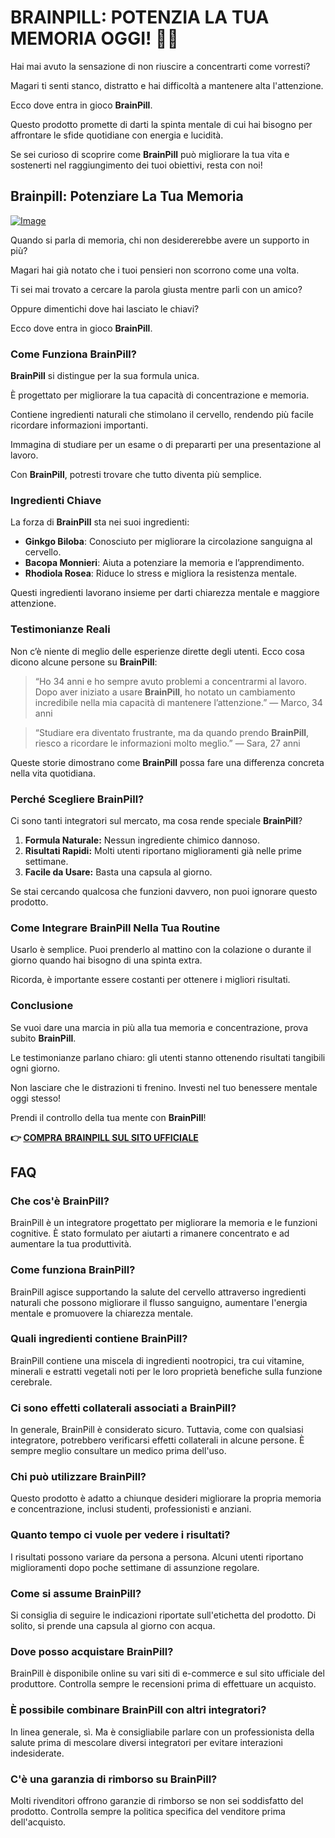 # BRAINPILL: POTENZIA LA TUA MEMORIA OGGI! 🧠✨

Hai mai avuto la sensazione di non riuscire a concentrarti come vorresti? 

Magari ti senti stanco, distratto e hai difficoltà a mantenere alta l'attenzione. 

Ecco dove entra in gioco **BrainPill**. 

Questo prodotto promette di darti la spinta mentale di cui hai bisogno per affrontare le sfide quotidiane con energia e lucidità. 

Se sei curioso di scoprire come **BrainPill** può migliorare la tua vita e sostenerti nel raggiungimento dei tuoi obiettivi, resta con noi!

## Brainpill: Potenziare La Tua Memoria

[![Image](https://www2.sellhealth.com/134/BrainPill-right-v2-transparent.png)](https://gchaffi.com/3oyZlO3V)

Quando si parla di memoria, chi non desidererebbe avere un supporto in più? 

Magari hai già notato che i tuoi pensieri non scorrono come una volta. 

Ti sei mai trovato a cercare la parola giusta mentre parli con un amico? 

Oppure dimentichi dove hai lasciato le chiavi? 

Ecco dove entra in gioco **BrainPill**.

### Come Funziona BrainPill?

**BrainPill** si distingue per la sua formula unica. 

È progettato per migliorare la tua capacità di concentrazione e memoria. 

Contiene ingredienti naturali che stimolano il cervello, rendendo più facile ricordare informazioni importanti.

Immagina di studiare per un esame o di prepararti per una presentazione al lavoro. 

Con **BrainPill**, potresti trovare che tutto diventa più semplice.

### Ingredienti Chiave

La forza di **BrainPill** sta nei suoi ingredienti:

- **Ginkgo Biloba**: Conosciuto per migliorare la circolazione sanguigna al cervello.
- **Bacopa Monnieri**: Aiuta a potenziare la memoria e l’apprendimento.
- **Rhodiola Rosea**: Riduce lo stress e migliora la resistenza mentale.

Questi ingredienti lavorano insieme per darti chiarezza mentale e maggiore attenzione.

### Testimonianze Reali

Non c’è niente di meglio delle esperienze dirette degli utenti. Ecco cosa dicono alcune persone su **BrainPill**:

> “Ho 34 anni e ho sempre avuto problemi a concentrarmi al lavoro. Dopo aver iniziato a usare **BrainPill**, ho notato un cambiamento incredibile nella mia capacità di mantenere l’attenzione.” 
> — Marco, 34 anni

> “Studiare era diventato frustrante, ma da quando prendo **BrainPill**, riesco a ricordare le informazioni molto meglio.” 
> — Sara, 27 anni

Queste storie dimostrano come **BrainPill** possa fare una differenza concreta nella vita quotidiana.

### Perché Scegliere BrainPill?

Ci sono tanti integratori sul mercato, ma cosa rende speciale **BrainPill**?

1. **Formula Naturale:** Nessun ingrediente chimico dannoso.
2. **Risultati Rapidi:** Molti utenti riportano miglioramenti già nelle prime settimane.
3. **Facile da Usare:** Basta una capsula al giorno.

Se stai cercando qualcosa che funzioni davvero, non puoi ignorare questo prodotto.

### Come Integrare BrainPill Nella Tua Routine

Usarlo è semplice. Puoi prenderlo al mattino con la colazione o durante il giorno quando hai bisogno di una spinta extra.

Ricorda, è importante essere costanti per ottenere i migliori risultati.

### Conclusione

Se vuoi dare una marcia in più alla tua memoria e concentrazione, prova subito **BrainPill**.

Le testimonianze parlano chiaro: gli utenti stanno ottenendo risultati tangibili ogni giorno.

Non lasciare che le distrazioni ti frenino. Investi nel tuo benessere mentale oggi stesso!

Prendi il controllo della tua mente con **BrainPill**!



**👉 [COMPRA BRAINPILL SUL SITO UFFICIALE](https://gchaffi.com/3oyZlO3V)**

## FAQ

### Che cos'è BrainPill?  
BrainPill è un integratore progettato per migliorare la memoria e le funzioni cognitive. È stato formulato per aiutarti a rimanere concentrato e ad aumentare la tua produttività.

### Come funziona BrainPill?  
BrainPill agisce supportando la salute del cervello attraverso ingredienti naturali che possono migliorare il flusso sanguigno, aumentare l'energia mentale e promuovere la chiarezza mentale. 

### Quali ingredienti contiene BrainPill?  
BrainPill contiene una miscela di ingredienti nootropici, tra cui vitamine, minerali e estratti vegetali noti per le loro proprietà benefiche sulla funzione cerebrale.

### Ci sono effetti collaterali associati a BrainPill?  
In generale, BrainPill è considerato sicuro. Tuttavia, come con qualsiasi integratore, potrebbero verificarsi effetti collaterali in alcune persone. È sempre meglio consultare un medico prima dell'uso.

### Chi può utilizzare BrainPill?  
Questo prodotto è adatto a chiunque desideri migliorare la propria memoria e concentrazione, inclusi studenti, professionisti e anziani. 

### Quanto tempo ci vuole per vedere i risultati?  
I risultati possono variare da persona a persona. Alcuni utenti riportano miglioramenti dopo poche settimane di assunzione regolare.

### Come si assume BrainPill?  
Si consiglia di seguire le indicazioni riportate sull'etichetta del prodotto. Di solito, si prende una capsula al giorno con acqua.

### Dove posso acquistare BrainPill?  
BrainPill è disponibile online su vari siti di e-commerce e sul sito ufficiale del produttore. Controlla sempre le recensioni prima di effettuare un acquisto.

### È possibile combinare BrainPill con altri integratori?  
In linea generale, sì. Ma è consigliabile parlare con un professionista della salute prima di mescolare diversi integratori per evitare interazioni indesiderate.

### C'è una garanzia di rimborso su BrainPill?  
Molti rivenditori offrono garanzie di rimborso se non sei soddisfatto del prodotto. Controlla sempre la politica specifica del venditore prima dell'acquisto.